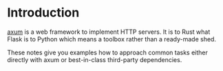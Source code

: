 # Introduction

[axum][] is a web framework to implement HTTP servers. It is to Rust what Flask is to Python which
means a toolbox rather than a ready-made shed.

These notes give you examples how to approach common tasks either directly with axum or
best-in-class third-party dependencies.

[axum]: https://github.com/tokio-rs/axum
